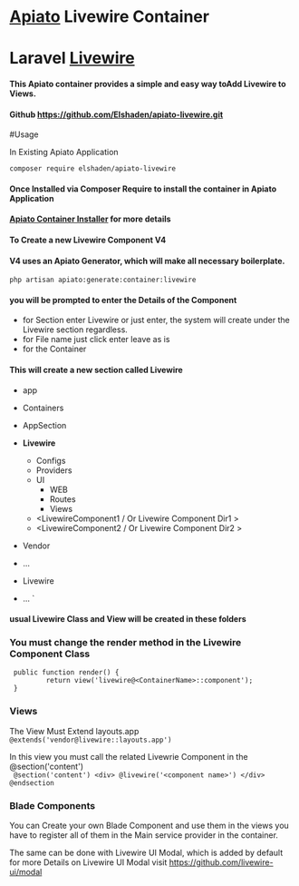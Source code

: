 
# [Apiato](https://github.com/apiato/apiato) Livewire Container
# Laravel  [Livewire](https://laravel-livewire.com/)


#### This Apiato container provides a simple and easy way toAdd Livewire to Views.

#### Github https://github.com/Elshaden/apiato-livewire.git

#Usage

In Existing Apiato Application
```  
composer require elshaden/apiato-livewire 

```  


#### Once Installed via Composer Require  to install the container in Apiato Application
#### [Apiato Container Installer](http://apiato.io/docs/getting-started/container-installer)  for more details

#### To Create a new Livewire Component   V4
#### V4 uses an Apiato Generator, which will make all necessary boilerplate.

`
php artisan apiato:generate:container:livewire
`

#### you will be prompted to enter the Details of the Component
- for Section enter Livewire or just enter, the system will create under the Livewire section regardless.
- for File name just click enter leave as is
- for the Container




#### This will create a new section called  Livewire
- app
- Containers
- AppSection
- **Livewire**
  - Configs
  - Providers
  - UI
    - WEB
    - Routes
    - Views
  - <LivewireComponent1 / Or Livewire Component Dir1 >
  - <LivewireComponent2 / Or Livewire Component Dir2 >

- Vendor
- ...
- Livewire
- ...
  `

#### usual Livewire Class and View will be created in these folders

### You must change  the render method in the Livewire Component Class

```  
 public function render() {  
		 return view('livewire@<ContainerName>::component');  
 }
 ```  


### Views
The View Must Extend layouts.app   
`@extends('vendor@livewire::layouts.app')`

In this view you must call the related Livewrie Component in the @section('content')   
``` @section('content') <div> @livewire('<component name>') </div> @endsection```

### Blade Components
You can Create your own Blade Component and use them in the views
you have to register all of them in the Main service provider in the container.

The same can be done with Livewire UI Modal, which is added by default  
for more Details on Livewire UI Modal visit  https://github.com/livewire-ui/modal
